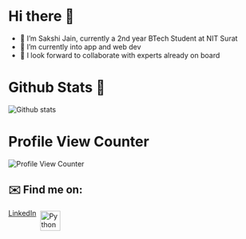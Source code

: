 # Hi there 👋

- 🤗 I’m Sakshi Jain, currently a 2nd year BTech Student at NIT Surat
- 🌱 I’m currently into app and web dev
- 👯 I look forward to collaborate with experts already on board

# Github Stats 🚀

![Github stats](https://github-readme-stats.vercel.app/api?username=sakshijain009)

# Profile View Counter
![Profile View Counter](https://komarev.com/ghpvc/?username=sakshijain009)

## ✉️ Find me on:
<p>
 <a href="https://www.linkedin.com/in/sakshi-jain-6273161a5/" target="_blank" rel="noopener noreferrer">LinkedIn</a>
 <a href="https://linkedin.com/in/charalambosioannou" target="_blank" rel="noopener noreferrer"></a>
 <a href="mailto:jainsakshi9301@gmail.com"> <img src="https://cdn.jsdelivr.net/npm/simple-icons@v3/icons/gmail.svg" alt="Python" height="40" style="vertical-align:top; margin:4px"></a>
</p>






